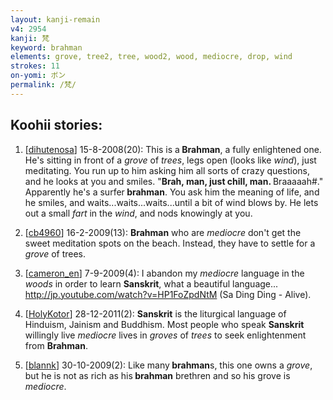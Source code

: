 ```yaml
---
layout: kanji-remain
v4: 2954
kanji: 梵
keyword: brahman
elements: grove, tree2, tree, wood2, wood, mediocre, drop, wind
strokes: 11
on-yomi: ボン
permalink: /梵/
---
```


## Koohii stories: 

1) [<a href="http://kanji.koohii.com/profile/dihutenosa">dihutenosa</a>] 15-8-2008(20): This is a<strong> Brahman</strong>, a fully enlightened one. He&#039;s sitting in front of a <em>grove</em> of <em>trees</em>, legs open (looks like <em>wind</em>), just meditating. You run up to him asking him all sorts of crazy questions, and he looks at you and smiles. &quot;<strong>Brah, man, just chill, man. </strong>Braaaaah#.&quot; Apparently he&#039;s a surfer<strong> brahman</strong>. You ask him the meaning of life, and he smiles, and waits...waits...waits...until a bit of wind blows by. He lets out a small <em>fart</em> in the <em>wind</em>, and nods knowingly at you.

2) [<a href="http://kanji.koohii.com/profile/cb4960">cb4960</a>] 16-2-2009(13): <strong>Brahman</strong> who are <em>mediocre</em> don&#039;t get the sweet meditation spots on the beach. Instead, they have to settle for a <em>grove</em> of trees.

3) [<a href="http://kanji.koohii.com/profile/cameron_en">cameron_en</a>] 7-9-2009(4): I abandon my <em>mediocre</em> language in the <em>woods</em> in order to learn <strong>Sanskrit</strong>, what a beautiful language... <a href="http://jp.youtube.com/watch?v=HP1FoZpdNtM">http://jp.youtube.com/watch?v=HP1FoZpdNtM</a> (Sa Ding Ding - Alive).

4) [<a href="http://kanji.koohii.com/profile/HolyKotor">HolyKotor</a>] 28-12-2011(2): <strong>Sanskrit</strong> is the liturgical language of Hinduism, Jainism and Buddhism. Most people who speak <strong>Sanskrit</strong> willingly live <em>mediocre</em> lives in <em>groves</em> of <em>trees</em> to seek enlightenment from <strong>Brahman</strong>.

5) [<a href="http://kanji.koohii.com/profile/blannk">blannk</a>] 30-10-2009(2): Like many<strong> brahman</strong>s, this one owns a <em>grove</em>, but he is not as rich as his<strong> brahman</strong> brethren and so his grove is <em>mediocre</em>.

